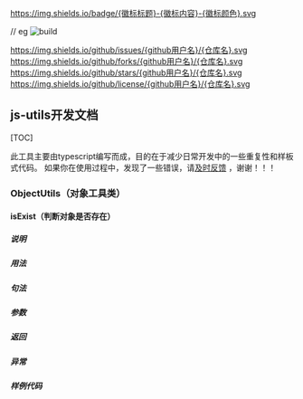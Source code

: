 ﻿https://img.shields.io/badge/{徽标标题}-{徽标内容}-{徽标颜色}.svg

// eg
![build](https://img.shields.io/badge/build-passing-success.svg)

https://img.shields.io/github/issues/{github用户名}/{仓库名}.svg
https://img.shields.io/github/forks/{github用户名}/{仓库名}.svg
https://img.shields.io/github/stars/{github用户名}/{仓库名}.svg
https://img.shields.io/github/license/{github用户名}/{仓库名}.svg

## js-utils开发文档

[TOC]

此工具主要由typescript编写而成，目的在于减少日常开发中的一些重复性和样板式代码。
如果你在使用过程中，发现了一些错误，请[及时反馈](https://github.com/pangju666/js-utils/issues) ，谢谢！！！

### ObjectUtils（对象工具类）
#### isExist（判断对象是否存在）
##### 说明


##### 用法

##### 句法

##### 参数

##### 返回

##### 异常

##### 样例代码
